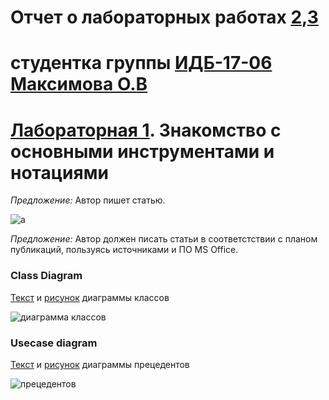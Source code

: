 # Отчет о лабораторных работах [2](https://github.com/stankin/design-part-1/wiki/lab2),[3](https://github.com/stankin/design-part-1/wiki/lab3)

# студентка группы [ИДБ-17-06](https://github.com/stankin/design-part-1/wiki/list-idb-17-06) [Максимова О.В](https://github.com/petiteprincesse/MaksimovaOlga.github.io)

# [Лабораторная 1](https://github.com/stankin/design-part-1/wiki/lab1). Знакомство с основными инструментами и нотациями 

_Предложение:_ Автор пишет статью.

![a](https://github.com/petiteprincesse/MaksimovaOlga.github.io/blob/master/lab1/01_A0.png?raw=true)

_Предложение:_ Автор должен писать статьи в соответстствии с планом публикаций, пользуясь источниками и ПО MS Office.

### Class Diagram

[Текст](https://github.com/petiteprincesse/MaksimovaOlga.github.io/blob/master/lab1/UMLclasstext.txt) и [рисунок](https://github.com/petiteprincesse/MaksimovaOlga.github.io/blob/master/lab1/uml-class.png) диаграммы классов

![диаграмма классов](https://github.com/petiteprincesse/MaksimovaOlga.github.io/blob/master/lab1/uml-class.png?raw=true)

### Usecase diagram

[Текст](https://github.com/petiteprincesse/MaksimovaOlga.github.io/blob/master/lab1/UMLUseCase.txt) и [рисунок](https://github.com/petiteprincesse/MaksimovaOlga.github.io/blob/master/lab1/UMLUSECASE.png) диаграммы прецедентов

![прецедентов](https://github.com/petiteprincesse/MaksimovaOlga.github.io/blob/master/lab1/UMLUSECASE.png?raw=true)
